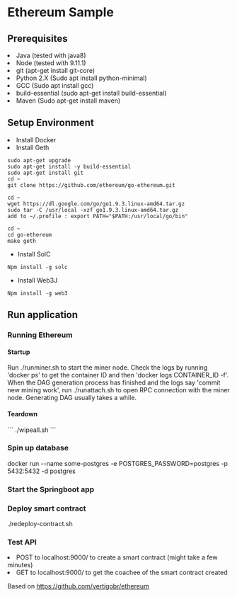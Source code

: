 <h1>Ethereum Sample</h1>


<h2>Prerequisites</h2>
<li> Java (tested with java8) </li>
<li> Node (tested with 9.11.1) </li>
<li> git (apt-get install git-core) </li>
<li>  Python 2.X (Sudo apt install python-minimal) </li>
<li>  GCC (Sudo apt install gcc) </li>
<li> build-essential (sudo apt-get install build-essential) </li>
<li> Maven (Sudo apt-get install maven) </li>

<h2>Setup Environment</h2>
<li> Install Docker </li>
<li> Install Geth </li>

```sudo apt-get update
sudo apt-get upgrade
sudo apt-get install -y build-essential
sudo apt-get install git
cd ~
git clone https://github.com/ethereum/go-ethereum.git

cd ~
wget https://dl.google.com/go/go1.9.3.linux-amd64.tar.gz
sudo tar -C /usr/local -xzf go1.9.3.linux-amd64.tar.gz
add to ~/.profile : export PATH="$PATH:/usr/local/go/bin"

cd ~
cd go-ethereum
make geth
```

- Install SolC
```aidl
Npm install -g solc
```

- Install Web3J
```aidl
Npm install -g web3
```

<h2>Run application</h2>

<h3>Running Ethereum</h3>

<h4> Startup </h4>

Run ./runminer.sh to start the miner node. Check the logs by running 'docker ps' to get the container ID and then 'docker logs CONTAINER_ID -f'. 
When the DAG generation process has finished and the logs say 'commit new mining work', run ./runattach.sh to open RPC connection with the miner node.
Generating DAG usually takes a while. 

<h4> Teardown </h4>
```
./wipeall.sh
```

<h3>Spin up database</h3>
docker run --name some-postgres -e POSTGRES_PASSWORD=postgres -p 5432:5432 -d postgres


<h3>Start the Springboot app</h3>

<h3>Deploy smart contract</h3>
./redeploy-contract.sh

<h3>Test API</h3>
<li> POST to localhost:9000/ to create a smart contract (might take a few minutes) </li>
<li> GET to localhost:9000/ to get the coachee of the smart contract created </li>


Based on https://github.com/vertigobr/ethereum
